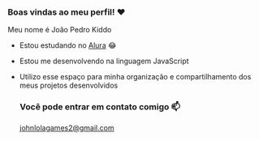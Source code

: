 ### Boas vindas ao meu perfil! ❤️

Meu nome é João Pedro Kiddo

- Estou estudando no [Alura](https://www.alura.com.br) 😂
- Estou me desenvolvendo na linguagem JavaScript
- Utilizo esse espaço para minha organização e compartilhamento dos meus projetos desenvolvidos

  ### Você pode entrar em contato comigo 📫

  johnlolagames2@gmail.com
  

